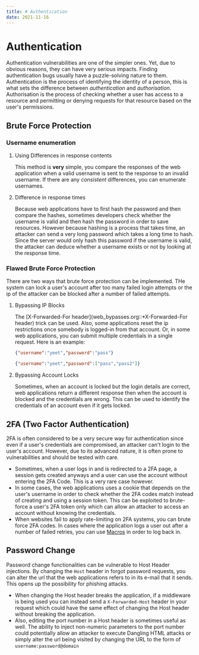 ```yaml
---
title: # Authentication
date: 2021-11-16
---
```

# Authentication

Authentication vulnerabilities are one of the simpler ones. Yet, due to obvious reasons, they can have very serious impacts. Finding authentication bugs usually have a puzzle-solving nature to them. Authentication is the process of identifying the identity of a person, this is what sets the difference between *authentication* and *authorisation*. Authorisation is the process of checking whether a user has access to a resource and permitting or denying requests for that resource based on the user\'s permissions.

## Brute Force Protection

### Username enumeration

1.  Using Differences in response contents

    This method is **very** simple, you compare the responses of the web application when a valid username is sent to the response to an invalid username. If there are any *consistent* differences, you can enumerate usernames.

2.  Difference in response times

    Because web applications have to first hash the password and then compare the hashes, sometimes developers check whether the username is valid and then hash the password in order to save resources. However because hashing is a process that takes time, an attacker can send a very long password which takes a long time to hash. Since the server would only hash this password if the username is valid, the attacker can deduce whether a username exists or not by looking at the response time.

### Flawed Brute Force Protection

There are two ways that brute force protection can be implemented. THe system can lock a user\'s account after too many failed login attempts or the ip of the attacker can be blocked after a number of failed attempts.

1.  Bypassing IP Blocks

    The [X-Forwarded-For header](web_bypasses.org::*X-Forwarded-For header) trick can be used. Also, some applications reset the ip restrictions once somebody is logged-in from that account. Or, in some web applications, you can submit multiple credentials in a single request. Here is an example:

    ``` json
    {"username":"yeet","password":"pass"}
    ```

    ``` json
    {"username":"yeet","password":["pass","pass2"]}
    ```

2.  Bypassing Account Locks

    Sometimes, when an account is locked but the login details are correct, web applications return a different response then when the account is blocked and the credentials are wrong. This can be used to identify the credentials of an account even if it gets locked.

## 2FA (Two Factor Authentication)

2FA is often considered to be a very secure way for authentication since even if a user\'s credentials are compromised, an attacker can\'t login to the user\'s account. However, due to its advanced nature, it is often prone to vulnerabilities and should be tested with care.

-   Sometimes, when a user logs in and is redirected to a 2FA page, a session gets created anyways and a user can use the account without entering the 2FA Code. This is a very rare case however.
-   In some cases, the web applications uses a cookie that depends on the user\'s username in order to check whether the 2FA codes match instead of creating and using a session token. This can be exploited to brute-force a user\'s 2FA token only which can allow an attacker to access an account without knowing the credentials.
-   When websites fail to apply rate-limiting on 2FA systems, you can brute force 2FA codes. In cases where the application logs a user out after a number of failed retries, you can use [Macros](burpsuite.org::*Macros) in order to log back in.

## Password Change

Password change functionalities can be vulnerable to Host Header injections. By changing the `Host` header in forgot password requests, you can alter the url that the web applications refers to in its e-mail that it sends. This opens up the possibility for phishing attacks.

-   When changing the Host header breaks the application, if a middleware is being used you can instead send a `X-Forwarded-Host` header in your request which could have the same effect of changing the Host header without breaking the application.
-   Also, editing the port number in a Host header is sometimes useful as well. The ability to inject non-numeric parameters to the port number could potentially allow an attacker to execute Dangling HTML attacks or simply alter the url being visited by changing the URL to the form of `username:password@domain`